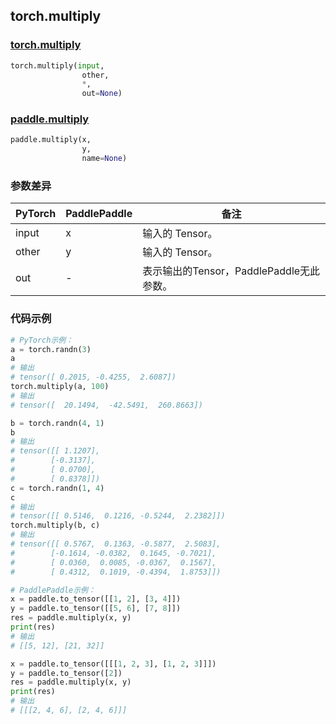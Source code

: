 ## torch.multiply
### [torch.multiply](https://pytorch.org/docs/stable/generated/torch.multiply.html?highlight=multiply#torch.multiply)

```python
torch.multiply(input, 
                other, 
                *, 
                out=None)
```

### [paddle.multiply](https://vpaddlepaddle.org.cn/documentation/docs/zh/api/paddle/multiply_cn.html#multiply)

```python
paddle.multiply(x, 
                y,
                name=None)
```

### 参数差异
| PyTorch       | PaddlePaddle | 备注                                                   |
| ------------- | ------------ | ------------------------------------------------------ |
| input         | x            | 输入的 Tensor。                                      |
| other         | y            | 输入的 Tensor。                                      |
| out           | -            | 表示输出的Tensor，PaddlePaddle无此参数。               |


### 代码示例
``` python
# PyTorch示例：
a = torch.randn(3)
a
# 输出
# tensor([ 0.2015, -0.4255,  2.6087])
torch.multiply(a, 100)
# 输出
# tensor([  20.1494,  -42.5491,  260.8663])

b = torch.randn(4, 1)
b
# 输出
# tensor([[ 1.1207],
#        [-0.3137],
#        [ 0.0700],
#        [ 0.8378]])
c = torch.randn(1, 4)
c
# 输出
# tensor([[ 0.5146,  0.1216, -0.5244,  2.2382]])
torch.multiply(b, c)
# 输出
# tensor([[ 0.5767,  0.1363, -0.5877,  2.5083],
#        [-0.1614, -0.0382,  0.1645, -0.7021],
#        [ 0.0360,  0.0085, -0.0367,  0.1567],
#        [ 0.4312,  0.1019, -0.4394,  1.8753]])
```

``` python
# PaddlePaddle示例：
x = paddle.to_tensor([[1, 2], [3, 4]])
y = paddle.to_tensor([[5, 6], [7, 8]])
res = paddle.multiply(x, y)
print(res) 
# 输出
# [[5, 12], [21, 32]]

x = paddle.to_tensor([[[1, 2, 3], [1, 2, 3]]])
y = paddle.to_tensor([2])
res = paddle.multiply(x, y)
print(res) 
# 输出
# [[[2, 4, 6], [2, 4, 6]]]
```
